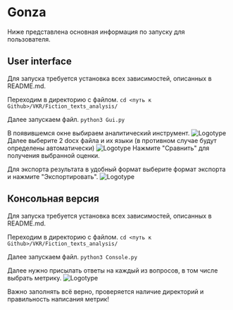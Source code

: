 # Gonza

Ниже представлена основная информация по запуску для пользователя.


## User interface

Для запуска требуется установка всех зависимостей, описанных в README.md.

Переходим в директорию с файлом.
```cd <путь к Github>/VKR/Fiction_texts_analysis/```

Далее запускаем файл.
```python3 Gui.py```

В появившемся окне выбираем аналитический инструмент.
![Logotype](./choose.jpg)
Далее выберите 2 docx файла и их языки (в противном случае будут определены автоматически)
![Logotype](./compare.jpg)
Нажмите "Сравнить" для получения выбранной оценки.

Для экспорта результата в удобный формат выберите формат экспорта и нажмите "Экспортировать".
![Logotype](./export.jpg)

## Консольная версия

Для запуска требуется установка всех зависимостей, описанных в README.md.

Переходим в директорию с файлом.
```cd <путь к Github>/VKR/Fiction_texts_analysis/```

Далее запускаем файл.
```python3 Console.py```

Далее нужно присылать ответы на каждый из вопросов, в том числе выбрать метрику.
![Logotype](./console.jpg)

Важно заполнять всё верно, проверяется наличие директорий и правильность написания метрик!